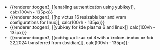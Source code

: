 - {{renderer :tocgen2, [[enabling authentication using yubikey]], calc(100vh - 135px)}}
- {{renderer :tocgen2, [[hp victus 16 resizable bar and vram configurations for linux]], calc(100vh - 135px)}}
- {{renderer :tocgen2, [[yubikey for kde plasma 6 and linux]], calc(100vh - 135px)}}
- {{renderer :tocgen2, [[setting up linux rpi 4 with a broken. (notes on feb 22,2024 transferred from obsidian)]], calc(100vh - 135px)}}